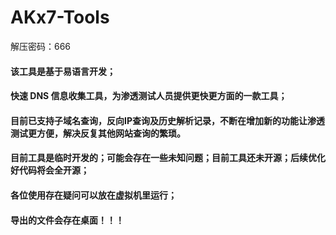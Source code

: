 # AKx7-Tools

解压密码：666

#### **该工具是基于易语言开发；**

#### **快速 DNS 信息收集工具，为渗透测试人员提供更快更方面的一款工具；**

#### **目前已支持子域名查询，反向IP查询及历史解析记录，不断在增加新的功能让渗透测试更方便，解决反复其他网站查询的繁琐。**

#### **目前工具是临时开发的；可能会存在一些未知问题；目前工具还未开源；后续优化好代码将会全开源；**

#### **各位使用存在疑问可以放在虚拟机里运行；**

#### **导出的文件会存在桌面！！！**
